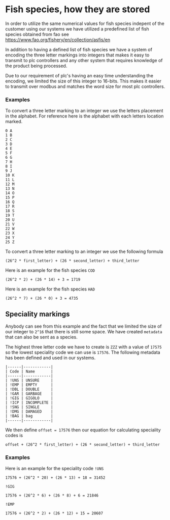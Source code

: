 # Fish species, how they are stored

In order to utilize the same numerical values for fish species 
indepent of the customer using our systems we have utilized
a predefined list of fish species obtained from fao see https://www.fao.org/fishery/en/collection/asfis/en

In addition to having a defined list of fish species we have a system
of encoding the three letter markings into integers that makes it easy
to transmit to plc controllers and any other system that requires knowledge
of the product being processed.

Due to our requirement of plc's having an easy time understanding the
encoding, we limited the size of this integer to 16-bits. This makes it
easier to transmit over modbus and matches the word size for most plc controllers.

### Examples
To convert a three letter marking to an integer we use the letters placement
in the alphabet. For reference here is the alphabet with each letters location marked.
```
0 A
1 B
2 C
3 D
4 E
5 F
6 G
7 H
8 I
9 J
10 K
11 L
12 M
13 N
14 O
15 P
16 Q
17 R
18 S
19 T
20 U
21 V
22 W
23 X
24 Y
25 Z
```
To convert a three letter marking to an integer we use the following formula
```
(26^2 * first_letter) + (26 * second_letter) + third_letter
```
Here is an example for the fish species `COD`
```
(26^2 * 2) + (26 * 14) + 3 = 1719

```
Here is an example for the fish species `HAD`
```
(26^2 * 7) + (26 * 0) + 3 = 4735
```

## Speciality markings
Anybody can see from this example and the fact that we limited the size of our integer to ```2^16```
that there is still some space. We have created `metadata` that can also be sent as a species.

The highest three letter code we have to create is `ZZZ` with a value of `17575` so the lowest speciality
code we can use is `17576`. The following metadata has been defined and used in our systems.

```
|------|------------|
| Code | Name       |
|------|------------|
| !UNS | UNSURE     |
| !EMP | EMPTY      |
| !DBL | DOUBLE     |
| !GAR | GARBAGE    |
| !GIG | GIGOLO     |
| !ICP | INCOMPLETE |
| !SNG | SINGLE     |
| !DMG | DAMAGED    |
| !BAG | bag        |
|------|------------|
```
We then define `offset = 17576` then our equation for calculating speciality codes is
```
offset + (26^2 * first_letter) + (26 * second_letter) + third_letter
```

### Examples
Here is an example for the speciality code `!UNS`
```
17576 + (26^2 * 20) + (26 * 13) + 18 = 31452
```
`!GIG`
```
17576 + (26^2 * 6) + (26 * 8) + 6 = 21846
```
`!EMP`
```
17576 + (26^2 * 2) + (26 * 12) + 15 = 20607
```
